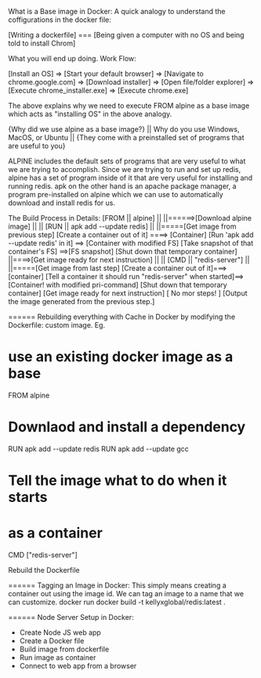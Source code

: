 What is a Base image in Docker:
A quick analogy to understand the coffigurations in the docker file:

[Writing a dockerfile] === [Being given a computer with no OS and being told to install Chrom]

What you will end up doing. Work Flow:

[Install an OS] => [Start your default browser] => [Navigate to chrome.google.com] => [Download installer] => [Open file/folder explorer] => [Execute chrome_installer.exe] => [Execute chrome.exe]

The above explains why we need to execute FROM alpine as a base image which acts as "installing OS" in the above analogy.

{Why did we use alpine as a base image?}
		||
Why do you use Windows, MacOS, or Ubuntu
		||
{They come with a preinstalled set of 
programs that are useful to you}

ALPINE includes the default sets of programs that are very useful to what we are trying to accomplish. Since we are trying to run and set up redis, alpine has a set of program inside of it that are very useful for installing and running redis.
apk on the other hand is an apache package manager, a program pre-installed on alpine which we can use to automatically download and install redis for us.







The Build Process in Details:
	[FROM   ||  alpine]
		|| 
||======>[Download alpine image]
||
||	[RUN 	||  apk add --update redis]
||
||=====[Get image from previous step]
       [Create a container out of it]	====>	[Container]
       [Run 'apk add --update redis' in it] ==> [Container with modified FS]
       [Take snapshot of that container's FS] ==>[FS snapshot]
       [Shut down that temporary container]
||====>[Get image ready for next instruction]
||
||     [CMD	||	"redis-server"]
||
||=====[Get image from last step]
       [Create a container out of it]===>[container]
       [Tell a container it should
       run "redis-server" when started]==>[Container! with modified pri-command]
       [Shut down that temporary container]
       [Get image ready for next instruction]
  [		No mor steps!		]
[Output the image generated from the previous step.]



======
Rebuilding everything with Cache in Docker by modifying the Dockerfile:
custom image. Eg.
# use an existing docker image as a base
FROM alpine
# Downlaod and install a dependency
RUN apk add --update redis
RUN apk add --update gcc
# Tell the image what to do when it starts 
# as a container
CMD ["redis-server"]

Rebuild the Dockerfile



======
Tagging an Image in Docker: This simply means creating a container out using the image id. We can tag an image to a name that we can customize.
docker run <container ID>
docker build -t kellyxglobal/redis:latest .



======
Node Server Setup in Docker:
- Create Node JS web app
- Create a Docker file
- Build image from dockerfile
- Run image as container
- Connect to web app from a browser

